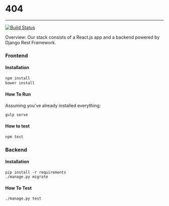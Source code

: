 # 404
---
[![Build Status](https://travis-ci.org/CMPUT404/socialdistribution.svg?branch=master)](https://travis-ci.org/CMPUT404/socialdistribution)

Overview: Our stack consists of a React.js app and a backend powered by Django
Rest Framework.

### Frontend
#### Installation
```bash
npm install
bower install
```
#### How To Run
Assuming you've already installed everything:
```bash
gulp serve
```
#### How to test

```bash
npm test
```

### Backend
#### Installation
```
pip install -r requirements
./manage.py migrate
```
#### How To Test
```
./manage.py test
```
